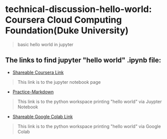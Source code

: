 # technical-discussion-hello-world: Coursera Cloud Computing Foundation(Duke University)

>basic hello world in jupyter


## The links to find jupyter "hello world" .ipynb file:

* [Shareable Coursera Link](https://hub.coursera-apps.org:443/connect/sharedtxtwspzl?forceRefresh=false)

>This link is to the jupyter notebook page

* [Practice-Markdown](https://zxyvgwia.labs.coursera.org/notebooks/Practice-Markdown.ipynb)

>This link is to the python workspace printing "hello world" via Juypter Notebook

* [Shareable Google Colab Link](https://github.com/StatiQQQ/technaical-discussion-hello-world-/blob/main/technical_discussion_hello_world.ipynb)

>This link is to the python workspace printing "hello world" via Google Colab
